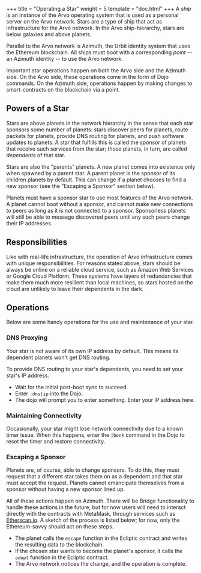 +++
title = "Operating a Star"
weight = 5
template = "doc.html"
+++
A _ship_ is an instance of the Arvo operating system that is used as a personal server on the Arvo network. Stars are a type of ship that act as infrastructure for the Arvo network. In the Arvo ship-hierarchy, stars are below galaxies and above planets.

Parallel to the Arvo network is Azimuth, the Urbit identity system that uses the Ethereum blockchain. All ships must boot with a corresponding _point_ -- an Azimuth identity -- to use the Arvo network.

Important star operations happen on both the Arvo side and the Azimuth side. On the Arvo side, these operations come in the form of Dojo commands. On the Azimuth side, operations happen by making changes to smart-contracts on the blockchain via a point.

## Powers of a Star

Stars are above planets in the network hierarchy in the sense that each star sponsors some number of planets: stars discover peers for planets, route packets for planets, provide DNS routing for planets, and push software updates to planets. A star that fulfills this is called the *sponsor* of planets that receive such services from the star; those planets, in turn, are called *dependents* of that star.

Stars are also the "parents" planets. A new planet comes into existence only when spawned by a parent star. A parent planet is the sponsor of its children planets by default. This can change if a planet chooses to find a new sponsor (see the "Escaping a Sponsor" section below).

Planets must have a sponsor star to use most features of the Arvo network. A planet cannot boot without a sponsor, and cannot make new connections to peers as long as it is not connected to a sponsor. Sponsorless planets will still be able to message discovered peers until any such peers change their IP addresses.

## Responsibilities

Like with real-life infrastructure, the operation of Arvo infrastructure comes with unique responsibilities. For reasons stated above, stars should be always be online on a reliable cloud service, such as Amazon Web Services or Google Cloud Platform. These systems have layers of redundancies that make them much more resilient than local machines, so stars hosted on the cloud are unlikely to leave their dependents in the dark.

## Operations

Below are some handy operations for the use and maintenance of your star.

### DNS Proxying

Your star is not aware of its own IP address by default. This means its dependent planets won't get DNS routing.

To provide DNS routing to your star's dependents, you need to set your star's IP address.

+ Wait for the initial post-boot sync to succeed.
+ Enter `:dns|ip` into the Dojo.
+ The dojo will prompt you to enter something. Enter your IP address here.

### Maintaining Connectivity

Occasionally, your star might lose network connectivity due to a known timer issue. When this happens, enter the `|bonk` command in the Dojo to reset the timer and restore connectivity.

### Escaping a Sponsor

Planets are, of course, able to change sponsors. To do this, they must request that a different star takes them on as a dependent and that star must accept the request. Planets cannot emancipate themselves from a sponsor without having a new sponsor lined up.

All of these actions happen on Azimuth. There will be Bridge functionality to handle these actions in the future, but for now users will need to interact directly with the contracts with MetaMask, through services such as [Etherscan.io](https://etherscan.io/address/ecliptic.eth#writeContract). A sketch of the process is listed below; for now, only the Ethereum-savvy should act on these steps.

+ The planet calls the `escape` function in the Ecliptic contract and writes the resulting data to the blockchain.
+ If the chosen star wants to become the planet's sponsor, it calls the `adopt` function in the Ecliptic contract.
+ The Arvo network notices the change, and the operation is complete.
